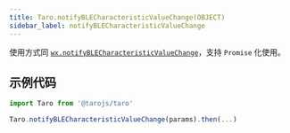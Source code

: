 ```yaml
---
title: Taro.notifyBLECharacteristicValueChange(OBJECT)
sidebar_label: notifyBLECharacteristicValueChange
---
```


使用方式同 [`wx.notifyBLECharacteristicValueChange`](https://developers.weixin.qq.com/miniprogram/dev/api/device/bluetooth/wx.notifyBLECharacteristicValueChange.html)，支持 `Promise` 化使用。

## 示例代码

```jsx
import Taro from '@tarojs/taro'

Taro.notifyBLECharacteristicValueChange(params).then(...)
```
